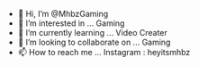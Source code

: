 - 👋 Hi, I’m @MhbzGaming
- 👀 I’m interested in ... Gaming
- 🌱 I’m currently learning ... Video Creater
- 💞️ I’m looking to collaborate on ... Gaming
- 📫 How to reach me ... Instagram : heyitsmhbz

<!---
MhbzGaming/MhbzGaming.github.io is a ✨ special ✨ repository because its `README.md` (this file) appears on your GitHub profile.
You can click the Preview link to take a look at your changes.
--->
